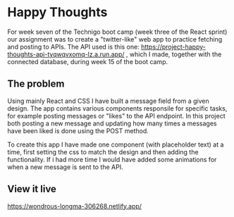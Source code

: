 # Happy Thoughts

For week seven of the Technigo boot camp (week three of the React sprint) our assignment was to create a "twitter-like" web app to practice fetching and posting to APIs. The API used is this one: https://project-happy-thoughts-api-tyqwqvxomq-lz.a.run.app/ , which I made, together with the connected database, during week 15 of the boot camp.

## The problem

Using mainly React and CSS I have built a message field from a given design. The app contains various components responsile for specific tasks, for example posting messages or "likes" to the API endpoint. In this project both posting a new message and updating how many times a messages have been liked is done using the POST method.

To create this app I have made one component (with placeholder text) at a time, first setting the css to match the design and then adding the functionality. If i had more time I would have added some animations for when a new message is sent to the API.

## View it live

https://wondrous-longma-306268.netlify.app/
